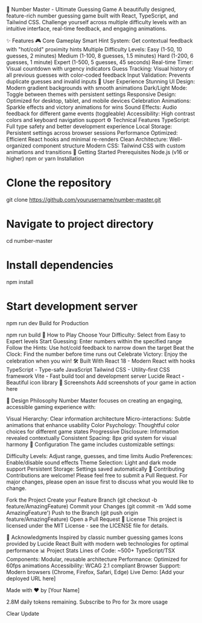 🎯 Number Master - Ultimate Guessing Game
A beautifully designed, feature-rich number guessing game built with React, TypeScript, and Tailwind CSS. Challenge yourself across multiple difficulty levels with an intuitive interface, real-time feedback, and engaging animations.

✨ Features
🎮 Core Gameplay
Smart Hint System: Get contextual feedback with "hot/cold" proximity hints
Multiple Difficulty Levels:
Easy (1-50, 10 guesses, 2 minutes)
Medium (1-100, 8 guesses, 1.5 minutes)
Hard (1-200, 6 guesses, 1 minute)
Expert (1-500, 5 guesses, 45 seconds)
Real-time Timer: Visual countdown with urgency indicators
Guess Tracking: Visual history of all previous guesses with color-coded feedback
Input Validation: Prevents duplicate guesses and invalid inputs
🎨 User Experience
Stunning UI Design: Modern gradient backgrounds with smooth animations
Dark/Light Mode: Toggle between themes with persistent settings
Responsive Design: Optimized for desktop, tablet, and mobile devices
Celebration Animations: Sparkle effects and victory animations for wins
Sound Effects: Audio feedback for different game events (toggleable)
Accessibility: High contrast colors and keyboard navigation support
⚙️ Technical Features
TypeScript: Full type safety and better development experience
Local Storage: Persistent settings across browser sessions
Performance Optimized: Efficient React hooks and minimal re-renders
Clean Architecture: Well-organized component structure
Modern CSS: Tailwind CSS with custom animations and transitions
🚀 Getting Started
Prerequisites
Node.js (v16 or higher)
npm or yarn
Installation

# Clone the repository
git clone https://github.com/yourusername/number-master.git

# Navigate to project directory
cd number-master

# Install dependencies
npm install

# Start development server
npm run dev
Build for Production

npm run build
🎯 How to Play
Choose Your Difficulty: Select from Easy to Expert levels
Start Guessing: Enter numbers within the specified range
Follow the Hints: Use hot/cold feedback to narrow down the target
Beat the Clock: Find the number before time runs out
Celebrate Victory: Enjoy the celebration when you win!
🛠️ Built With
React 18 - Modern React with hooks
TypeScript - Type-safe JavaScript
Tailwind CSS - Utility-first CSS framework
Vite - Fast build tool and development server
Lucide React - Beautiful icon library
📱 Screenshots
Add screenshots of your game in action here

🎨 Design Philosophy
Number Master focuses on creating an engaging, accessible gaming experience with:

Visual Hierarchy: Clear information architecture
Micro-interactions: Subtle animations that enhance usability
Color Psychology: Thoughtful color choices for different game states
Progressive Disclosure: Information revealed contextually
Consistent Spacing: 8px grid system for visual harmony
🔧 Configuration
The game includes customizable settings:

Difficulty Levels: Adjust range, guesses, and time limits
Audio Preferences: Enable/disable sound effects
Theme Selection: Light and dark mode support
Persistent Storage: Settings saved automatically
🤝 Contributing
Contributions are welcome! Please feel free to submit a Pull Request. For major changes, please open an issue first to discuss what you would like to change.

Fork the Project
Create your Feature Branch (git checkout -b feature/AmazingFeature)
Commit your Changes (git commit -m 'Add some AmazingFeature')
Push to the Branch (git push origin feature/AmazingFeature)
Open a Pull Request
📄 License
This project is licensed under the MIT License - see the LICENSE file for details.

🙏 Acknowledgments
Inspired by classic number guessing games
Icons provided by Lucide React
Built with modern web technologies for optimal performance
📊 Project Stats
Lines of Code: ~500+ TypeScript/TSX
Components: Modular, reusable architecture
Performance: Optimized for 60fps animations
Accessibility: WCAG 2.1 compliant
Browser Support: Modern browsers (Chrome, Firefox, Safari, Edge)
Live Demo: [Add your deployed URL here]

Made with ❤️ by [Your Name]

2.8M daily tokens remaining.
Subscribe to Pro for 3x more usage

Clear
Update



